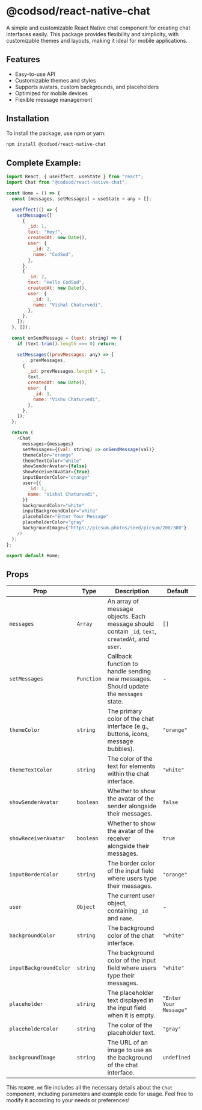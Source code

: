 # @codsod/react-native-chat

A simple and customizable React Native chat component for creating chat interfaces easily. This package provides flexibility and simplicity, with customizable themes and layouts, making it ideal for mobile applications.

## Features

- Easy-to-use API
- Customizable themes and styles
- Supports avatars, custom backgrounds, and placeholders
- Optimized for mobile devices
- Flexible message management

## Installation

To install the package, use npm or yarn:

```bash
npm install @codsod/react-native-chat
```

## Complete Example:

```javascript
import React, { useEffect, useState } from "react";
import Chat from "@codsod/react-native-chat";

const Home = () => {
  const [messages, setMessages] = useState < any > [];

  useEffect(() => {
    setMessages([
      {
        _id: 1,
        text: "Hey!",
        createdAt: new Date(),
        user: {
          _id: 2,
          name: "CodSod",
        },
      },
      {
        _id: 2,
        text: "Hello CodSod",
        createdAt: new Date(),
        user: {
          _id: 1,
          name: "Vishal Chaturvedi",
        },
      },
    ]);
  }, []);

  const onSendMessage = (text: string) => {
    if (text.trim().length === 0) return;

    setMessages((prevMessages: any) => [
      ...prevMessages,
      {
        _id: prevMessages.length + 1,
        text,
        createdAt: new Date(),
        user: {
          _id: 1,
          name: "Vishu Chaturvedi",
        },
      },
    ]);
  };

  return (
    <Chat
      messages={messages}
      setMessages={(val: string) => onSendMessage(val)}
      themeColor="orange"
      themeTextColor="white"
      showSenderAvatar={false}
      showReceiverAvatar={true}
      inputBorderColor="orange"
      user={{
        _id: 1,
        name: "Vishal Chaturvedi",
      }}
      backgroundColor="white"
      inputBackgroundColor="white"
      placeholder="Enter Your Message"
      placeholderColor="gray"
      backgroundImage={"https://picsum.photos/seed/picsum/200/300"}
    />
  );
};

export default Home;
```

## Props

| Prop                   | Type       | Description                                                                                      | Default                |
| ---------------------- | ---------- | ------------------------------------------------------------------------------------------------ | ---------------------- |
| `messages`             | `Array`    | An array of message objects. Each message should contain `_id`, `text`, `createdAt`, and `user`. | `[]`                   |
| `setMessages`          | `Function` | Callback function to handle sending new messages. Should update the `messages` state.            | -                      |
| `themeColor`           | `string`   | The primary color of the chat interface (e.g., buttons, icons, message bubbles).                 | `"orange"`             |
| `themeTextColor`       | `string`   | The color of the text for elements within the chat interface.                                    | `"white"`              |
| `showSenderAvatar`     | `boolean`  | Whether to show the avatar of the sender alongside their messages.                               | `false`                |
| `showReceiverAvatar`   | `boolean`  | Whether to show the avatar of the receiver alongside their messages.                             | `true`                 |
| `inputBorderColor`     | `string`   | The border color of the input field where users type their messages.                             | `"orange"`             |
| `user`                 | `Object`   | The current user object, containing `_id` and `name`.                                            | -                      |
| `backgroundColor`      | `string`   | The background color of the chat interface.                                                      | `"white"`              |
| `inputBackgroundColor` | `string`   | The background color of the input field where users type their messages.                         | `"white"`              |
| `placeholder`          | `string`   | The placeholder text displayed in the input field when it is empty.                              | `"Enter Your Message"` |
| `placeholderColor`     | `string`   | The color of the placeholder text.                                                               | `"gray"`               |
| `backgroundImage`      | `string`   | The URL of an image to use as the background of the chat interface.                              | `undefined`            |

This `README.md` file includes all the necessary details about the `Chat` component, including parameters and example code for usage. Feel free to modify it according to your needs or preferences!

